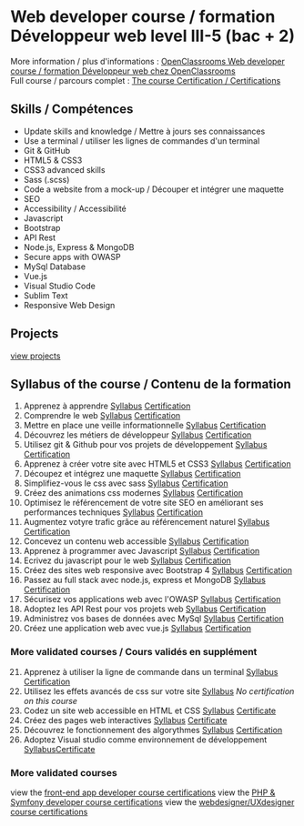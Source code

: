 # Web developer course / formation Développeur web level III-5 (bac + 2)
More information / plus d'informations : [OpenClassrooms Web developer course / formation Développeur web chez OpenClassrooms](https://openclassrooms.com/fr/paths/185-developpeur-web)  
Full course / parcours complet : [The course Certification / Certifications](https://github.com/s-manguy/diploma/blob/main/WEB-DEVELOPPER/sandrine-manguy-certification-WebDevelopper.png)

## Skills / Compétences
* Update skills and knowledge / Mettre à jours ses connaissances 
* Use a terminal  / utiliser les lignes de commandes d'un terminal
* Git & GitHub  
* HTML5 & CSS3 
* CSS3 advanced skills
* Sass (.scss)  
* Code a website from a mock-up / Découper et intégrer une maquette
* SEO
* Accessibility / Accessibilité
* Javascript
* Bootstrap 
* API Rest
* Node.js, Express & MongoDB
* Secure apps with OWASP
* MySql Database
* Vue.js
* Visual Studio Code
* Sublim Text
* Responsive Web Design


## Projects
[view projects](https://github.com/s-manguy/projects)


## Syllabus of the course / Contenu de la formation
1. Apprenez à apprendre [Syllabus](https://openclassrooms.com/fr/courses/4312781-apprenez-a-apprendre) [Certification](https://github.com/s-manguy/diploma/blob/main/WEB-DEVELOPPER/certificate-apprendre-5054820055.pdf)  
1. Comprendre le web [Syllabus](https://openclassrooms.com/fr/courses/1946386-comprendre-le-web) [Certification](https://github.com/s-manguy/diploma/blob/main/WEB-DEVELOPPER/certificate-comprendre-web-2660422636.pdf)  
1. Mettre en place une veille informationnelle [Syllabus](https://openclassrooms.com/fr/courses/4805776-mettez-en-place-un-systeme-de-veille-informationnelle) [Certification](https://github.com/s-manguy/diploma/blob/main/WEB-DEVELOPPER/certificate-veille-informationnelle-2061319342.pdf)   
1. Découvrez les métiers de développeur [Syllabus](https://openclassrooms.com/fr/courses/6817086-decouvrez-les-metiers-de-developpeur) [Certification](https://github.com/s-manguy/diploma/blob/main/WEB-DEVELOPPER/certificate-metiers-developpeur-1571012551.pdf)  
1. Utilisez git & Github pour vos projets de développement [Syllabus](https://openclassrooms.com/fr/courses/5641721-utilisez-git-et-github-pour-vos-projets-de-developpement) [Certification](https://github.com/s-manguy/diploma/blob/main/WEB-DEVELOPPER/certificate-git-github-5599139215.pdf)  
1. Apprenez à créer votre site avec HTML5 et CSS3 [Syllabus](https://openclassrooms.com/fr/courses/1603881-apprenez-a-creer-votre-site-web-avec-html5-et-css3) [Certification](https://github.com/s-manguy/diploma/blob/main/WEB-DEVELOPPER/certificate-html-css-5508465518.pdf)  
1. Découpez et intégrez une maquette [Syllabus](https://openclassrooms.com/fr/courses/3504431-decoupez-et-integrez-une-maquette) [Certification](https://github.com/s-manguy/diploma/blob/main/WEB-DEVELOPPER/certificate-integration-9697421261.pdf)  
1. Simplifiez-vous le css avec sass [Syllabus](https://openclassrooms.com/fr/courses/6106181-simplifiez-vous-le-css-avec-sass) [Certification](https://github.com/s-manguy/diploma/blob/main/WEB-DEVELOPPER/certificate-sass-4298435530.pdf)  
1. Créez des animations css modernes [Syllabus](https://openclassrooms.com/fr/courses/5919246-creez-des-animations-css-modernes) [Certification](https://github.com/s-manguy/diploma/blob/main/WEB-DEVELOPPER/certificate-animation-css-modernes-6629953349.pdf)  
1. Optimisez le référencement de votre site SEO en améliorant ses performances techniques [Syllabus](https://openclassrooms.com/fr/courses/5922626-optimisez-le-referencement-de-votre-site-seo-en-ameliorant-ses-performances-techniques) [Certification](https://github.com/s-manguy/diploma/blob/main/WEB-DEVELOPPER/certificate-seo-7201835484.pdf)  
1. Augmentez votyre trafic grâce au référencement naturel [Syllabus](https://openclassrooms.com/fr/courses/5561431-augmentez-votre-trafic-grace-au-referencement-naturel-seo) [Certification](https://github.com/s-manguy/diploma/blob/main/WEB-DEVELOPPER/certificate-seo-naturel-3400369267.pdf)  
1. Concevez un contenu web accessible [Syllabus](https://openclassrooms.com/fr/courses/6691346-concevez-un-contenu-web-accessible) [Certification](https://github.com/s-manguy/diploma/blob/main/WEB-DEVELOPPER/certificate-contenu-accessible-9293276604.pdf)  
1. Apprenez à programmer avec Javascript [Syllabus](https://openclassrooms.com/fr/courses/6175841-apprenez-a-programmer-avec-javascript) [Certification](https://github.com/s-manguy/diploma/blob/main/WEB-DEVELOPPER/certificate-javascript-2743930935.pdf)  
1. Ecrivez du javascript pour le web [Syllabus](https://openclassrooms.com/fr/courses/5543061-ecrivez-du-javascript-pour-le-web) [Certification](https://github.com/s-manguy/diploma/blob/main/WEB-DEVELOPPER/certificate-javascript-web-7837532639.pdf)  
1. Créez des sites web responsive avec Bootstrap 4 [Syllabus](https://openclassrooms.com/fr/courses/6391096-creez-des-sites-web-responsive-avec-bootstrap-4) [Certification](https://github.com/s-manguy/diploma/blob/main/WEB-DEVELOPPER/certificate-bootstrap-4-5100297731.pdf)  
1. Passez au full stack avec node.js, express et MongoDB [Syllabus](https://openclassrooms.com/fr/courses/6390246-passez-au-full-stack-avec-node-js-express-et-mongodb) [Certification](https://github.com/s-manguy/diploma/blob/main/WEB-DEVELOPPER/certificate-node-express-mongodb-6767157116.pdf)  
1. Sécurisez vos applications web avec l'OWASP [Syllabus](https://openclassrooms.com/fr/courses/6179306-securisez-vos-applications-web-avec-lowasp) [Certification](https://github.com/s-manguy/diploma/blob/main/WEB-DEVELOPPER/certificate-owasp-7141137906.pdf) 
1. Adoptez les API Rest pour vos projets web [Syllabus](https://openclassrooms.com/fr/courses/6573181-adoptez-les-api-rest-pour-vos-projets-web) [Certification](https://github.com/s-manguy/diploma/blob/main/WEB-DEVELOPPER/certificate-api-rest-4151434869.pdf)  
1. Administrez vos bases de données avec MySql [Syllabus](https://openclassrooms.com/fr/courses/1959476-administrez-vos-bases-de-donnees-avec-mysql) [Certification](https://github.com/s-manguy/diploma/blob/main/WEB-DEVELOPPER/certificate-mysql-8450004853.pdf) 
1. Créez une application web avec vue.js [Syllabus](https://openclassrooms.com/fr/courses/6390311-creez-une-application-web-avec-vue-js) [Certification](https://github.com/s-manguy/diploma/blob/main/WEB-DEVELOPPER/certificate-vue-js-1977167923.pdf)  


### More validated courses / Cours validés en supplément
21. Apprenez à utiliser la ligne de commande dans un terminal [Syllabus](https://openclassrooms.com/fr/courses/6173491-apprenez-a-utiliser-la-ligne-de-commande-dans-un-terminal) [Certification](https://github.com/s-manguy/diploma/blob/main/WEB-DEVELOPPER/certificate-ligne-de-commande-5733338794.pdf)  
1. Utilisez les effets avancés de css sur votre site [Syllabus](https://openclassrooms.com/fr/courses/2745636-utilisez-les-effets-avances-de-css-sur-votre-site) *No certification on this course* 
1. Codez un site web accessible en HTML et CSS [Syllabus](https://openclassrooms.com/fr/courses/6691451-codez-un-site-web-accessible-avec-html-css) [Certificate](https://github.com/s-manguy/diploma/blob/main/WEB-DEVELOPPER/certificate-accessibilite-html-css-5442284742.pdf)
1. Créez des pages web interactives [Syllabus]() [Certificate](https://github.com/s-manguy/diploma/blob/main/WEB-DEVELOPPER/certificate-web-interactif-javascript-7781138874.pdf) 
1. Découvrez le fonctionnement des algorythmes [Syllabus](https://openclassrooms.com/fr/courses/4366701-decouvrez-le-fonctionnement-des-algorithmes) [Certification](https://github.com/s-manguy/diploma/blob/main/WEB-DEVELOPPER/certificate-algorythmes-7847288853.pdf)  
1. Adoptez Visual studio comme environnement de développement [Syllabus](https://openclassrooms.com/fr/courses/5641796-adoptez-visual-studio-comme-environnement-de-developpement)[Certificate](https://github.com/s-manguy/diploma/blob/main/WEB-DEVELOPPER/certificate-visual-studio-8724866019.pdf)

### More validated courses
view the [front-end app developer course certifications](https://github.com/s-manguy/diploma/tree/main/FRONT-END#front-end-apps-developer-course--formation-d%C3%A9veloppeur-front-end-level-ii-6-bac--4)
view the [PHP & Symfony developer course certifications](https://github.com/s-manguy/diploma/tree/main/PHP#php--symfony-apps-developer-course--formation-de-d%C3%A9veloppeur-dapplications-php--symfony-level-ii-6-bac--4)
view the [webdesigner/UXdesigner course certifications](https://github.com/s-manguy/diploma/tree/main/UX-DESIGN#ux-designer-course--formation-ux-designer-level-i-7-bac--5)
